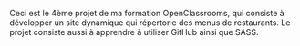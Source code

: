 Ceci est le 4ème projet de ma formation OpenClassrooms, qui consiste à développer un site dynamique qui répertorie des menus de restaurants.
Le projet consiste aussi à apprendre à utiliser GitHub ainsi que SASS.

